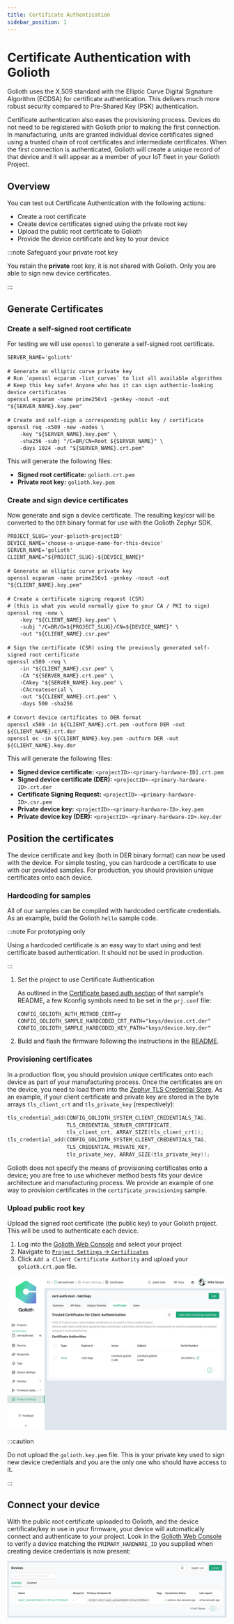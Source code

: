 ```yaml
---
title: Certificate Authentication
sidebar_position: 1
---
```


# Certificate Authentication with Golioth

Golioth uses the X.509 standard with the Elliptic Curve Digital Signature
Algorithm (ECDSA) for certificate authentication. This delivers much more
robust security compared to Pre-Shared Key (PSK) authentication.

Certificate authentication also eases the provisioning process. Devices do not
need to be registered with Golioth prior to making the first connection. In
manufacturing, units are granted individual device certificates signed using a
trusted chain of root certificates and intermediate certificates. When the first
connection is authenticated, Golioth will create a unique record of that device
and it will appear as a member of your IoT fleet in your Golioth Project.

## Overview

You can test out Certificate Authentication with the following actions:

* Create a root certificate
* Create device certificates signed using the private root key
* Upload the public root certificate to Golioth
* Provide the device certificate and key to your device

:::note Safeguard your private root key

You retain the **private** root key, it is not shared with Golioth. Only you are
able to sign new device certificates.

:::

## Generate Certificates

### Create a self-signed root certificate

For testing we will use `openssl` to generate a self-signed root certificate.

```shell
SERVER_NAME='golioth'

# Generate an elliptic curve private key 
# Run `openssl ecparam -list_curves` to list all available algorithms
# Keep this key safe! Anyone who has it can sign authentic-looking device certificates
openssl ecparam -name prime256v1 -genkey -noout -out "${SERVER_NAME}.key.pem"

# Create and self-sign a corresponding public key / certificate
openssl req -x509 -new -nodes \
    -key "${SERVER_NAME}.key.pem" \
    -sha256 -subj "/C=BR/CN=Root ${SERVER_NAME}" \
    -days 1024 -out "${SERVER_NAME}.crt.pem"
```

This will generate the following files:

* **Signed root certificate:** `golioth.crt.pem`
* **Private root key:** `golioth.key.pem`

### Create and sign device certificates

Now generate and sign a device certificate. The resulting key/csr will be
converted to the `DER` binary format for use with the Golioth Zephyr SDK.

```shell
PROJECT_SLUG='your-golioth-projectID'
DEVICE_NAME='choose-a-unique-name-for-this-device'
SERVER_NAME='golioth'
CLIENT_NAME="${PROJECT_SLUG}-${DEVICE_NAME}"

# Generate an elliptic curve private key
openssl ecparam -name prime256v1 -genkey -noout -out "${CLIENT_NAME}.key.pem"

# Create a certificate signing request (CSR)
# (this is what you would normally give to your CA / PKI to sign)
openssl req -new \
    -key "${CLIENT_NAME}.key.pem" \
    -subj "/C=BR/O=${PROJECT_SLUG}/CN=${DEVICE_NAME}" \
    -out "${CLIENT_NAME}.csr.pem"

# Sign the certificate (CSR) using the previously generated self-signed root certificate
openssl x509 -req \
    -in "${CLIENT_NAME}.csr.pem" \
    -CA "${SERVER_NAME}.crt.pem" \
    -CAkey "${SERVER_NAME}.key.pem" \
    -CAcreateserial \
    -out "${CLIENT_NAME}.crt.pem" \
    -days 500 -sha256

# Convert device certificates to DER format
openssl x509 -in ${CLIENT_NAME}.crt.pem -outform DER -out ${CLIENT_NAME}.crt.der
openssl ec -in ${CLIENT_NAME}.key.pem -outform DER -out ${CLIENT_NAME}.key.der
```

This will generate the following files:

* **Signed device certificate:** `<projectID>-<primary-hardware-ID].crt.pem`
* **Signed device certificate (DER):** `<projectID>-<primary-hardware-ID>.crt.der`
* **Certificate Signing Request:** `<projectID>-<primary-hardware-ID>.csr.pem`
* **Private device key:** `<projectID>-<primary-hardware-ID>.key.pem`
* **Private device key (DER):** `<projectID>-<primary-hardware-ID>.key.der`

## Position the certificates

The device certificate and key (both in DER binary format) can now be used with
the device. For simple testing, you can hardcode a certificate to use with our
provided samples. For production, you should provision unique certificates onto each
device.

### Hardcoding for samples

All of our samples can be compiled with hardcoded certificate credentials. As an
example, build the Golioth `hello` sample code.

:::note For prototyping only

Using a hardcoded certificate is an easy way to start using and test
certificate based authentication. It should not be used in production.

:::

1. Set the project to use Certificate Authentication

    As outlined in the [Certificate based auth
    section](https://github.com/golioth/golioth-zephyr-sdk/tree/main/samples/hello#certificate-based-auth)
    of that sample's README, a few Kconfig symbols need to be set in the
    `prj.conf` file:

    ```
    CONFIG_GOLIOTH_AUTH_METHOD_CERT=y
    CONFIG_GOLIOTH_SAMPLE_HARDCODED_CRT_PATH="keys/device.crt.der"
    CONFIG_GOLIOTH_SAMPLE_HARDCODED_KEY_PATH="keys/device.key.der"
    ```
2. Build and flash the firmware following the instructions in the [README](https://github.com/golioth/golioth-zephyr-sdk/tree/main/samples/hello).

### Provisioning certificates

In a production flow, you should provision unique certificates onto each device as
part of your manufacturing process. Once the certificates are on the device, you
need to load them into the [Zephyr TLS Credential Store](https://docs.zephyrproject.org/apidoc/latest/group__tls__credentials.html). As an example, if your client certificate and private
key are stored in the byte arrays `tls_client_crt` and `tls_private_key` (respectively):

```C
tls_credential_add(CONFIG_GOLIOTH_SYSTEM_CLIENT_CREDENTIALS_TAG,
                   TLS_CREDENTIAL_SERVER_CERTIFICATE,
                   tls_client_crt, ARRAY_SIZE(tls_client_crt));
tls_credential_add(CONFIG_GOLIOTH_SYSTEM_CLIENT_CREDENTIALS_TAG,
                   TLS_CREDENTIAL_PRIVATE_KEY,
                   tls_private_key, ARRAY_SIZE(tls_private_key));
```

Golioth does not specify the means of provisioning certificates onto a device; you are
free to use whichever method bests fits your device architecture and manufacturing
process. We provide an example of one way to provision certificates in the
`certificate_provisioning` sample.

### Upload public root key

Upload the signed root certificate (the public key) to your Golioth project. This
will be used to authenticate each device.

1. Log into the [Golioth Web Console](https://console.golioth.io) and select
   your project
2. Navigate to [`Project Settings` &rarr;
   `Certificates`](https://console.golioth.io/project-settings/certificates)
3. Click `Add a Client Certificate Authority` and upload your `golioth.crt.pem`
   file.

![Uploading the public root certificate](./assets/cert-auth-upload-public-key.jpg)

:::caution

Do not upload the `golioth.key.pem` file. This is your private key used to sign
new device credentials and you are the only one who should have access to it.

:::

## Connect your device

With the public root certificate uploaded to Golioth, and the device
certificate/key in use in your firmware, your device will automatically connect
and authenticate to your project. Look in the [Golioth Web
Console](https://console.golioth.io) to verify a device matching the
`PRIMARY_HARDWARE_ID` you supplied when creating device credentials is now
present:

![New device added using Certificate Authentication](./assets/cert-auth-new-device-added.jpg)
